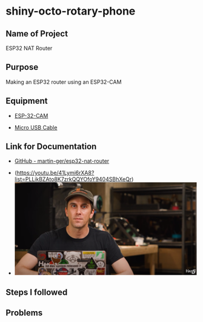 # shiny-octo-rotary-phone

## Name of Project
ESP32 NAT Router
<!-- a normal html comment -->
## Purpose
Making an ESP32 router using an ESP32-CAM

## Equipment
* [ESP-32-CAM](https://www.amazon.com/dp/B08P2578LV?psc=1&ref=ppx_yo2ov_dt_b_product_details)

* [Micro USB Cable](https://www.amazon.com/s?k=micro+usb+data+cable&i=electronics&crid=4PN6AX80VZNU&sprefix=micro+usb+data+cable%2Celectronics%2C131&ref=nb_sb_noss_1)

## Link for Documentation
* [GitHub - martin-ger/esp32-nat-router](https://github.com/martin-ger/esp32_nat_router)

- (https://youtu.be/41Lymi6rXA8?list=PLLikBZAto8K7zrkQQYOfoY9404SBhXeQr)
- ![YouTube Video ESP32 video](https://github.com/MythicalArcher/shiny-octo-rotary-phone/blob/main/README/Screenshot%202023-03-15%20140307.png)

## Steps I followed

## Problems
